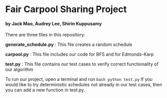 # Fair Carpool Sharing Project
#### by Jack Mao, Audrey Lee, Shirin Kuppusamy

There are three files in this repository:

**generate_schedule.py** : This file creates a random schedule 


**carpool.py** : This file includes our code for BFS and for Edmonds-Karp 


**test.py** : This file contains our test cases to verify correct functionality of our algorithm 

To run our project, open a terminal and run ```bash python test.py``` If you would like
to try deterministic schedules not already in our test cases, then you
can add a new function in test.py.
